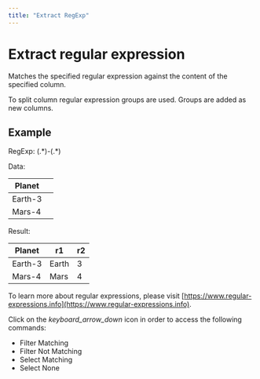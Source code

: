 ```yaml
---
title: "Extract RegExp"
---
```

<!-- SUBTITLE: -->

# Extract regular expression

Matches the specified regular expression against the content of the specified column.

To split column regular expression groups are used. Groups are added as new columns.

## Example

RegExp: (.\*)-(.\*)

Data:

| Planet  |   |
|---------|---|
| Earth-3 |   |
| Mars-4  |   |

Result:

| Planet  | r1    | r2 |
|---------|-------|----|
| Earth-3 | Earth | 3  |
| Mars-4  | Mars  | 4  |

To learn more about regular expressions, please visit
[https://www.regular-expressions.info](https://www.regular-expressions.info).

Click on the _keyboard_arrow_down_ icon in order to access the following commands:

* Filter Matching
* Filter Not Matching
* Select Matching
* Select None
